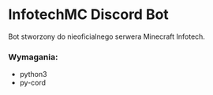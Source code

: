 # InfotechMC Discord Bot
Bot stworzony do nieoficialnego serwera Minecraft Infotech.

### Wymagania:
- python3
- py-cord

